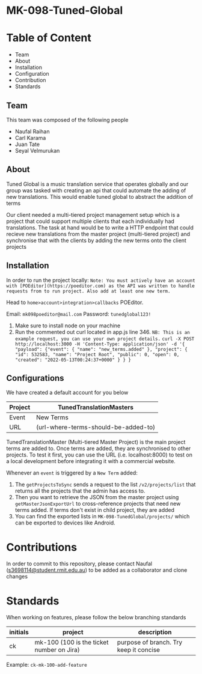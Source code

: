 # MK-098-Tuned-Global

# Table of Content

- Team
- About
- Installation
- Configuration
- Contribution
- Standards

## Team

This team was composed of the following people

- Naufal Raihan
- Carl Karama
- Juan Tate
- Seyal Velmurukan

## About

Tuned Global is a music translation service that operates globally and our group was tasked with creating an api that could automate
the adding of new translations. This would enable tuned global to abstract the addition of terms

Our client needed a multi-tiered project management setup which is a project that could support multiple clients that each individually
had translations. The task at hand would be to write a HTTP endpoint that could recieve new translations from the master project (multi-tiered project)
and synchronise that with the clients by adding the new terms onto the client projects

## Installation

In order to run the project locally: `Note: You must actively have an account with [POEditor](https://poeditor.com) as the API was written to handle requests from to run project. Also add at least one new term.`

Head to `home>account>integration>callbacks` POEditor.

Email: `mk098poeditor@mail.com`
Password: `tunedglobal123!`

1. Make sure to install node on your machine
2. Run the commented out curl located in app.js line 346. `NB: This is an example request, you can use your own project details.`
   `curl -X POST http://localhost:3000 -H 'Content-Type: application/json' -d '{ "payload": {"event": { "name": "new_terms.added" }, "project": { "id": 532583, "name": "Project Root", "public": 0, "open": 0, "created": "2022-05-13T00:24:37+0000" } } }`

## Configurations

We have created a default account for you below

| Project | TunedTranslationMasters              |
| ------- | ------------------------------------ |
| Event   | New Terms                            |
| URL     | (url-where-terms-should-be-added-to) |

TunedTranslationMaster (Multi-tiered Master Project) is the main project terms are added to. Once terms are added, they are synchronised to other projects. To test it first, you can use the URL (i.e. localhost:8000) to test on a local development before integrating it with a commercial website.

Whenever an `event` is triggered by a `New Term` added:

1. The `getProjectsToSync` sends a request to the list `/v2/projects/list` that returns all the projects that the admin has access to.
2. Then you want to retrieve the JSON from the master project using `getMasterJsonExportUrl` to cross-reference projects that need new terms added. If terms don't exist in child project, they are added
3. You can find the exported lists in `MK-098-TunedGlobal/projects/` which can be exported to devices like Android.

# Contributions

In order to commit to this repository, please contact Naufal (s3698114@student.rmit.edu.au) to be added as a collaborator and clone changes

# Standards

When working on features, please follow the below branching standards

| initials | project                                   | description                            |
| -------- | ----------------------------------------- | -------------------------------------- |
| ck       | mk-100 (100 is the ticket number on Jira) | purpose of branch. Try keep it concise |

Example: `ck-mk-100-add-feature`
